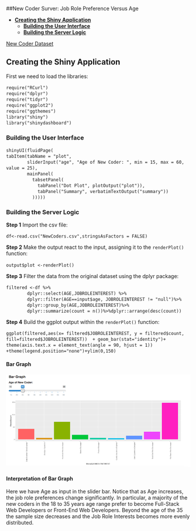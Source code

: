 ##New Coder Surver: Job Role Preference Versus Age
-   [**Creating the Shiny
    Application**](#creating-the-shiny-application)
    -   [**Building the User Interface**](#building-the-user-interface)
    -   [**Building the Server Logic**](#building-the-server-logic)

[New Coder
Dataset](https://www.kaggle.com/freecodecamp/2016-new-coder-survey-)

**Creating the Shiny Application**
----------------------------------

First we need to load the libraries:

    require("RCurl")
    require("dplyr")
    require("tidyr")
    require("ggplot2")
    require("ggthemes")
    library("shiny")
    library("shinydashboard")

### **Building the User Interface**

    shinyUI(fluidPage(
    tabItem(tabName = "plot",
            sliderInput("age", "Age of New Coder: ", min = 15, max = 60, value = 25),
            mainPanel(
              tabsetPanel(
                tabPanel("Dot Plot", plotOutput("plot")), 
                tabPanel("Summary", verbatimTextOutput("summary"))
              )))))

### **Building the Server Logic**

**Step 1** Import the csv file:

    df<-read.csv("NewCoders.csv",stringsAsFactors = FALSE)

**Step 2** Make the output react to the input, assigning it to the
`renderPlot()` function:

`output$plot <-renderPlot()`

**Step 3** Filter the data from the original dataset using the dplyr
package:

    filtered <-df %>%
            dplyr::select(AGE,JOBROLEINTEREST) %>%
            dplyr::filter(AGE==input$age, JOBROLEINTEREST != "null")%>%
            dplyr::group_by(AGE,JOBROLEINTEREST)%>%
            dplyr::summarize(count = n())%>%dplyr::arrange(desc(count))

**Step 4** Build the ggplot output within the `renderPlot()` function:

    ggplot(filtered,aes(x= filtered$JOBROLEINTEREST, y = filtered$count, fill=filtered$JOBROLEINTEREST))  + geom_bar(stat="identity")+ theme(axis.text.x = element_text(angle = 90, hjust = 1)) +theme(legend.position="none")+ylim(0,150)

#### **Bar Graph**

![](shiny_bargraph.png)

#### **Interpretation of Bar Graph**

Here we have Age as input in the slider bar. Notice that as Age
increases, the job role preferences change significantly. In particular,
a majority of the new coders in the 18 to 35 years age range prefer to
become Full-Stack Web Developers or Front-End Web Developers. Beyond the
age of the 35 the sample size decreases and the Job Role Interests
becomes more evenly distributed.
